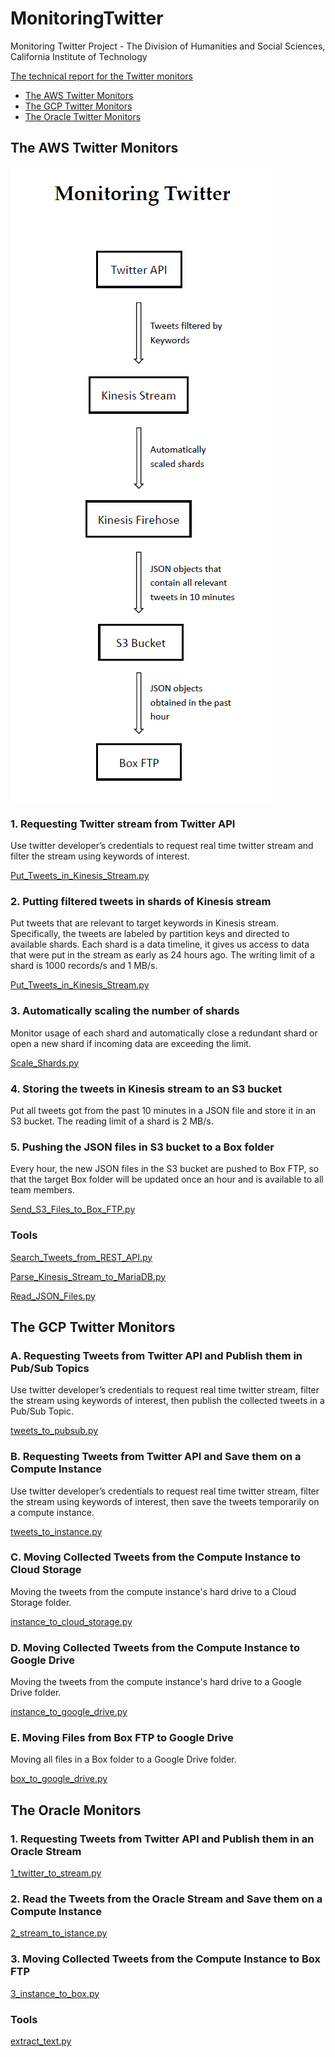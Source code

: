 # MonitoringTwitter
Monitoring Twitter Project - The Division of Humanities and Social Sciences, California Institute of Technology

[The technical report for the Twitter monitors](https://arxiv.org/abs/2005.02442)

- [The AWS Twitter Monitors](https://github.com/jian-frank-cao/MonitoringTwitter#the-aws-twitter-monitors)
- [The GCP Twitter Monitors](https://github.com/jian-frank-cao/MonitoringTwitter#the-gcp-twitter-monitors)
- [The Oracle Twitter Monitors](https://github.com/jian-frank-cao/MonitoringTwitter#the-oracle-monitors)

## The AWS Twitter Monitors
![flow chart](./monitoringtwitter.png)

### 1.	Requesting Twitter stream from Twitter API
Use twitter developer’s credentials to request real time twitter stream and filter the stream using keywords of interest.

[Put_Tweets_in_Kinesis_Stream.py](./AWS/Put_Tweets_in_Kinesis_Stream.py)

### 2.	Putting filtered tweets in shards of Kinesis stream
Put tweets that are relevant to target keywords in Kinesis stream. Specifically, the tweets are labeled by partition keys and directed to available shards. Each shard is a data timeline, it gives us access to data that were put in the stream as early as 24 hours ago. The writing limit of a shard is 1000 records/s and 1 MB/s.

[Put_Tweets_in_Kinesis_Stream.py](./AWS/Put_Tweets_in_Kinesis_Stream.py)

### 3.	Automatically scaling the number of shards
Monitor usage of each shard and automatically close a redundant shard or open a new shard if incoming data are exceeding the limit.

[Scale_Shards.py](./AWS/Scale_Shards.py)

### 4.	Storing the tweets in Kinesis stream to an S3 bucket
Put all tweets got from the past 10 minutes in a JSON file and store it in an S3 bucket. The reading limit of a shard is 2 MB/s.

### 5.	Pushing the JSON files in S3 bucket to a Box folder
Every hour, the new JSON files in the S3 bucket are pushed to Box FTP, so that the target Box folder will be updated once an hour and is available to all team members.

[Send_S3_Files_to_Box_FTP.py](./AWS/Send_S3_Files_to_Box_FTP.py)

### Tools
[Search_Tweets_from_REST_API.py](./AWS/Search_Tweets_from_REST_API.py)

[Parse_Kinesis_Stream_to_MariaDB.py](./AWS/Parse_Kinesis_Stream_to_MariaDB.py)

[Read_JSON_Files.py](./AWS/Read_JSON_Files.py)

## The GCP Twitter Monitors

### A. Requesting Tweets from Twitter API and Publish them in Pub/Sub Topics
Use twitter developer’s credentials to request real time twitter stream, filter the stream using keywords of interest, then publish the collected tweets in a Pub/Sub Topic.

[tweets_to_pubsub.py](./GCP/tweets_to_pubsub.py)

### B. Requesting Tweets from Twitter API and Save them on a Compute Instance
Use twitter developer’s credentials to request real time twitter stream, filter the stream using keywords of interest, then save the tweets temporarily on a compute instance.

[tweets_to_instance.py](./GCP/tweets_to_instance.py)

### C. Moving Collected Tweets from the Compute Instance to Cloud Storage
Moving the tweets from the compute instance's hard drive to a Cloud Storage folder.

[instance_to_cloud_storage.py](./GCP/instance_to_cloud_storage.py)

### D. Moving Collected Tweets from the Compute Instance to Google Drive
Moving the tweets from the compute instance's hard drive to a Google Drive folder.

[instance_to_google_drive.py](./GCP/instance_to_google_drive.py)

### E. Moving Files from Box FTP to Google Drive
Moving all files in a Box folder to a Google Drive folder.

[box_to_google_drive.py](./GCP/box_to_google_drive.py)


## The Oracle Monitors

### 1. Requesting Tweets from Twitter API and Publish them in an Oracle Stream

[1_twitter_to_stream.py](./Oracle/1_twitter_to_stream.py)

### 2. Read the Tweets from the Oracle Stream and Save them on a Compute Instance

[2_stream_to_istance.py](./Oracle/2_stream_to_istance.py)

### 3. Moving Collected Tweets from the Compute Instance to Box FTP

[3_instance_to_box.py](./Oracle/3_instance_to_box.py)

### Tools

[extract_text.py](./Oralce/4_extract_text.py)
